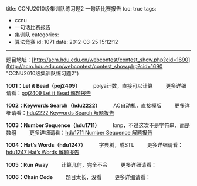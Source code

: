 title: CCNU2010级集训队练习题2  一句话比赛报告
toc: true
tags:
  - ccnu
  - 一句话比赛报告
  - 集训队
categories:
  - 算法竞赛
id: 1071
date: 2012-03-25 15:12:12
---

题目地址：[http://acm.hdu.edu.cn/webcontest/contest_show.php?cid=1690](http://acm.hdu.edu.cn/webcontest/contest_show.php?cid=1690 "CCNU2010级集训队练习题2")

**1001：Let it Bead（poj2409）**
&nbsp;&nbsp;&nbsp;&nbsp;&nbsp;&nbsp;&nbsp;&nbsp;polya计数，直接可以计算
&nbsp;&nbsp;&nbsp;&nbsp;&nbsp;&nbsp;&nbsp;&nbsp;更多详细请看：[poj2409 Let it Bead 解题报告](/archives/1062 "poj2409 Let it Bead 解题报告")

**1002：Keywords Search（hdu2222）**
&nbsp;&nbsp;&nbsp;&nbsp;&nbsp;&nbsp;&nbsp;&nbsp;AC自动机，直接模版
&nbsp;&nbsp;&nbsp;&nbsp;&nbsp;&nbsp;&nbsp;&nbsp;更多详细请看：[hdu2222 Keywords Search 解题报告](/archives/1064 "hdu2222 Keywords Search 解题报告")

**1003：Number Sequence（hdu1711）**
&nbsp;&nbsp;&nbsp;&nbsp;&nbsp;&nbsp;&nbsp;&nbsp;kmp，不过这次不是字符串，而是数组
&nbsp;&nbsp;&nbsp;&nbsp;&nbsp;&nbsp;&nbsp;&nbsp;更多详细请看：[hdu1711 Number Sequence 解题报告](/archives/1066 "hdu1711 Number Sequence 解题报告")

**1004：Hat’s Words（hdu1247）**
&nbsp;&nbsp;&nbsp;&nbsp;&nbsp;&nbsp;&nbsp;&nbsp;字典树，或STL
&nbsp;&nbsp;&nbsp;&nbsp;&nbsp;&nbsp;&nbsp;&nbsp;更多详细请看：[hdu1247 Hat’s Words 解题报告](/archives/1069 "hdu1247 Hat’s Words 解题报告")

**1005：Run Away**
&nbsp;&nbsp;&nbsp;&nbsp;&nbsp;&nbsp;&nbsp;&nbsp;计算几何，完全不会
&nbsp;&nbsp;&nbsp;&nbsp;&nbsp;&nbsp;&nbsp;&nbsp;更多详细请看：

**1006：Chain Code**
&nbsp;&nbsp;&nbsp;&nbsp;&nbsp;&nbsp;&nbsp;&nbsp;题目太长，没看
&nbsp;&nbsp;&nbsp;&nbsp;&nbsp;&nbsp;&nbsp;&nbsp;更多详细请看：